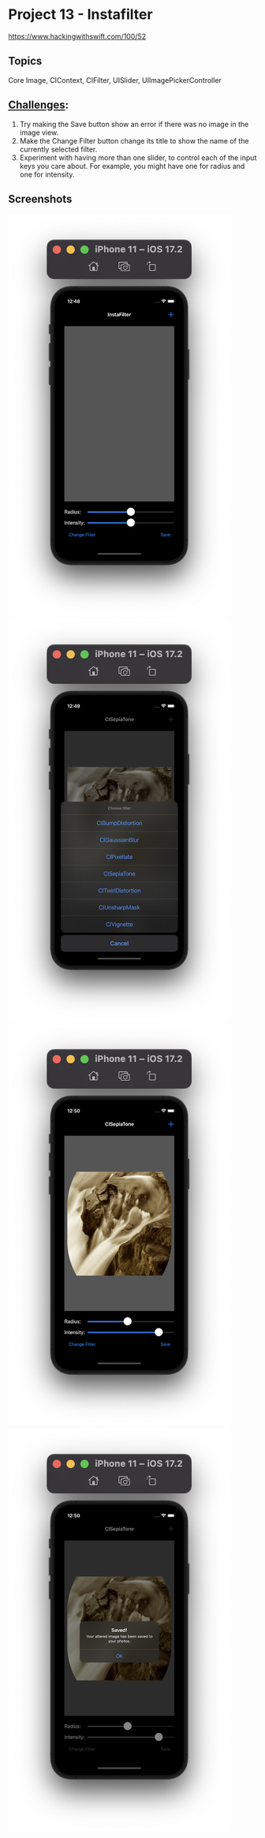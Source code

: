 # Project 13 - Instafilter

https://www.hackingwithswift.com/100/52

## Topics
Core Image, CIContext, CIFilter, UISlider, UIImagePickerController

## [Challenges](https://www.hackingwithswift.com/read/13/6/wrap-up):
1. Try making the Save button show an error if there was no image in the image view.
2. Make the Change Filter button change its title to show the name of the currently selected filter.
3. Experiment with having more than one slider, to control each of the input keys you care about. For example, you might have one for radius and one for intensity.

## Screenshots

![screenshot1](screenshots/Screenshot1.png)
![screenshot2](screenshots/Screenshot2.png)
![screenshot3](screenshots/Screenshot3.png)
![screenshot4](screenshots/Screenshot4.png)
